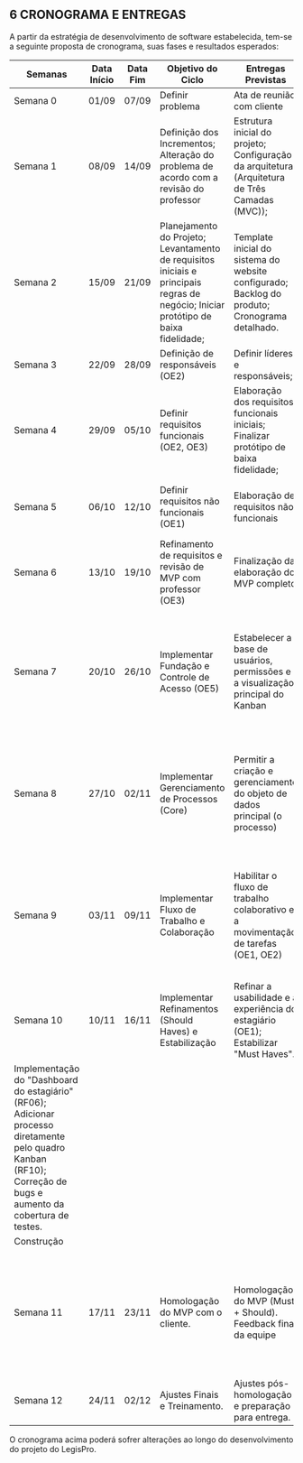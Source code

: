 ## 6 CRONOGRAMA E ENTREGAS

A partir da estratégia de desenvolvimento de software estabelecida, tem-se a seguinte proposta de cronograma, suas fases e resultados esperados:

| Semanas | Data Início | Data Fim | Objetivo do Ciclo | Entregas Previstas | Validação do Cliente | Fase do OpenUP |
| --- | --- | --- | --- | --- | --- | --- |
| Semana 0 | 01/09 | 07/09 | Definir problema | Ata de reunião com cliente | Aprovação do problema. | Concepção |
| Semana 1 | 08/09 | 14/09 | Definição dos Incrementos; Alteração do problema de acordo com a revisão do professor | Estrutura inicial do projeto; Configuração da arquitetura (Arquitetura de Três Camadas (MVC)); | Detalhamento do problema e validação de objetivos do produto. | Elaboração |
| Semana 2 | 15/09 | 21/09 | Planejamento do Projeto; Levantamento de requisitos iniciais e principais regras de negócio; Iniciar protótipo de baixa fidelidade; | Template inicial do sistema do website configurado; Backlog do produto; Cronograma detalhado. | Protótipo de baixa fidelidade; | Elaboração |
| Semana 3 | 22/09 | 28/09 | Definição de responsáveis (OE2) | Definir líderes e responsáveis; | Líderes definidos | Elaboração |
| Semana 4 | 29/09 | 05/10 | Definir requisitos funcionais (OE2, OE3) | Elaboração dos requisitos funcionais iniciais; Finalizar protótipo de baixa fidelidade; | Protótipo de alta fidelidade | Elaboração |
| Semana 5 | 06/10 | 12/10 | Definir requisitos não funcionais (OE1) | Elaboração de requisitos não funcionais | Feedback com o cliente sobre os requisitos não funcionais do projeto | Elaboração |
| Semana 6 | 13/10 | 19/10 | Refinamento de requisitos e revisão de MVP com professor (OE3) | Finalização da elaboração do MVP completo | Validação da estrutura do MVP com professor e cliente | Elaboração |
| Semana 7 | 20/10 | 26/10 | Implementar Fundação e Controle de Acesso (OE5) | Estabelecer a base de usuários, permissões e a visualização principal do Kanban | Sistema de cadastro de usuários (Sócio/Estagiário) (RF-08); Login funcional com restrição de acesso (RF04); Estrutura visual do Kanban com colunas (RF12) | Construção |
| Semana 8 | 27/10 | 02/11 | Implementar Gerenciamento de Processos (Core) | Permitir a criação e gerenciamento do objeto de dados principal (o processo) | Formulários para cadastrar (RF01) e editar (RF02) processos; Os processos criados aparecem no Kanban (RF12); Visualização de detalhes (RF07) | Construção |
| Semana 9 | 03/11 | 09/11 | Implementar Fluxo de Trabalho e Colaboração | Habilitar o fluxo de trabalho colaborativo e a movimentação de tarefas (OE1, OE2) | Funcionalidade para atribuir (RF03) e transferir (RF05) um responsável; Interação de arrastar e soltar (drag-and-drop) para atualizar o status no Kanban (RF09) | Construção |
| Semana 10 | 10/11 | 16/11 | Implementar Refinamentos (Should Haves) e Estabilização | Refinar a usabilidade e a experiência do estagiário (OE1); Estabilizar "Must Haves".
| Implementação do "Dashboard do estagiário" (RF06); Adicionar processo diretamente pelo quadro Kanban (RF10); Correção de bugs e aumento da cobertura de testes. | 
Construção |
| Semana 11 | 17/11 | 23/11 | Homologação do MVP com o cliente. | Homologação do MVP (Must + Should). Feedback final da equipe | Sistema integrado (painel, fluxo, dashboard); Feedback final da equipe de desenvolvimento; Sistema preparado para testes de aceitação | Transição |
| Semana 12 | 24/11 | 02/12 | Ajustes Finais e Treinamento. | Ajustes pós-homologação e preparação para entrega. | Feedback do sócio e validação em uso real. | Transição |

O cronograma acima poderá sofrer alterações ao longo do desenvolvimento do projeto do LegisPro.